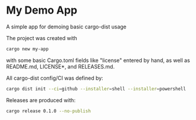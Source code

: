 # My Demo App

A simple app for demoing basic cargo-dist usage

The project was created with

```sh
cargo new my-app
```

with some basic Cargo.toml fields like "license" entered by hand, as well as README.md, LICENSE*, and RELEASES.md.

All cargo-dist config/CI was defined by:

```sh
cargo dist init --ci=github --installer=shell --installer=powershell
```

Releases are produced with:

```sh
cargo release 0.1.0 --no-publish
```